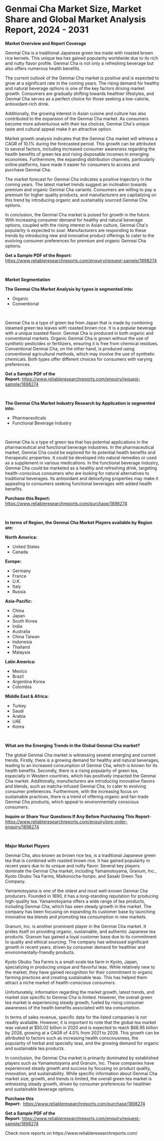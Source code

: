 <p><h1>Genmai Cha Market Size, Market Share and Global Market Analysis Report, 2024 - 2031</h1></p><p><strong>Market Overview and Report Coverage</strong></p>
<p><p>Genmai Cha is a traditional Japanese green tea made with roasted brown rice kernels. This unique tea has gained popularity worldwide due to its rich and nutty flavor profile. Genmai Cha is not only a refreshing beverage but also offers numerous health benefits.</p><p>The current outlook of the Genmai Cha market is positive and is expected to grow at a significant rate in the coming years. The rising demand for healthy and natural beverage options is one of the key factors driving market growth. Consumers are gradually shifting towards healthier lifestyles, and Genmai Cha serves as a perfect choice for those seeking a low-calorie, antioxidant-rich drink.</p><p>Additionally, the growing interest in Asian cuisine and culture has also contributed to the expansion of the Genmai Cha market. As consumers become more adventurous with their tea choices, Genmai Cha's unique taste and cultural appeal make it an attractive option.</p><p>Market growth analysis indicates that the Genmai Cha market will witness a CAGR of 10.1% during the forecasted period. This growth can be attributed to several factors, including increased consumer awareness regarding the health benefits of green tea and rising disposable incomes in emerging economies. Furthermore, the expanding distribution channels, particularly online platforms, have made it easier for consumers to access and purchase Genmai Cha.</p><p>The market forecast for Genmai Cha indicates a positive trajectory in the coming years. The latest market trends suggest an inclination towards premium and organic Genmai Cha variants. Consumers are willing to pay a premium for higher quality products, and manufacturers are capitalizing on this trend by introducing organic and sustainably sourced Genmai Cha options.</p><p>In conclusion, the Genmai Cha market is poised for growth in the future. With increasing consumer demand for healthy and natural beverage options, coupled with the rising interest in Asian culture, Genmai Cha's popularity is expected to soar. Manufacturers are responding to these trends by introducing new and innovative product offerings to cater to the evolving consumer preferences for premium and organic Genmai Cha options.</p></p>
<p><strong>Get a Sample PDF of the Report:</strong> <a href="https://www.reliableresearchreports.com/enquiry/request-sample/1898274">https://www.reliableresearchreports.com/enquiry/request-sample/1898274</a></p>
<p>&nbsp;</p>
<p><strong>Market Segmentation</strong></p>
<p><strong>The Genmai Cha Market Analysis by types is segmented into:</strong></p>
<p><ul><li>Organic</li><li>Conventional</li></ul></p>
<p>&nbsp;</p>
<p><p>Genmai Cha is a type of green tea from Japan that is made by combining steamed green tea leaves with roasted brown rice. It is a popular beverage with a unique toasted flavor. Genmai Cha is produced in both organic and conventional markets. Organic Genmai Cha is grown without the use of synthetic pesticides or fertilizers, ensuring it is free from chemical residues. Conventional Genmai Cha, on the other hand, is produced using conventional agricultural methods, which may involve the use of synthetic chemicals. Both types offer different choices for consumers with varying preferences.</p></p>
<p><strong>Get a Sample PDF of the Report:</strong>&nbsp;<a href="https://www.reliableresearchreports.com/enquiry/request-sample/1898274">https://www.reliableresearchreports.com/enquiry/request-sample/1898274</a></p>
<p>&nbsp;</p>
<p><strong>The Genmai Cha Market Industry Research by Application is segmented into:</strong></p>
<p><ul><li>Pharmaceuticals</li><li>Functional Beverage Industry</li></ul></p>
<p>&nbsp;</p>
<p><p>Genmai Cha is a type of green tea that has potential applications in the pharmaceutical and functional beverage industries. In the pharmaceutical market, Genmai Cha could be explored for its potential health benefits and therapeutic properties. It could be developed into natural remedies or used as a supplement in various medications. In the functional beverage industry, Genmai Cha could be marketed as a healthy and refreshing drink, targeting health-conscious consumers who are looking for natural alternatives to traditional beverages. Its antioxidant and detoxifying properties may make it appealing to consumers seeking functional beverages with added health benefits.</p></p>
<p><strong>Purchase this Report:</strong>&nbsp; <a href="https://www.reliableresearchreports.com/purchase/1898274">https://www.reliableresearchreports.com/purchase/1898274</a></p>
<p>&nbsp;</p>
<p><strong>In terms of Region, the Genmai Cha Market Players available by Region are:</strong></p>
<p>
    <p> <strong> North America: </strong>
        <ul>
            <li>United States</li>
            <li>Canada</li>
        </ul>
        </p> 
    <p> <strong> Europe: </strong>
        <ul>
            <li>Germany</li>
            <li>France</li>
            <li>U.K.</li>
            <li>Italy</li>
            <li>Russia</li>
        </ul>
        </p> 
    <p> <strong> Asia-Pacific: </strong>
        <ul>
            <li>China</li>
            <li>Japan</li>
            <li>South Korea</li>
            <li>India</li>
            <li>Australia</li>
            <li>China Taiwan</li>
            <li>Indonesia</li>
            <li>Thailand</li>
            <li>Malaysia</li>
        </ul>
        </p> 
    <p> <strong> Latin America: </strong>
        <ul>
            <li>Mexico</li>
            <li>Brazil</li>
            <li>Argentina Korea</li>
            <li>Colombia</li>
        </ul>
        </p> 
    <p> <strong> Middle East & Africa: </strong>
        <ul>
            <li>Turkey</li>
            <li>Saudi</li>
            <li>Arabia</li>
            <li>UAE</li>
            <li>Korea</li>
        </ul>
    </p>
    </p>
<p>&nbsp;</p>
<p><strong>What are the Emerging Trends in the Global Genmai Cha market?</strong></p>
<p><p>The global Genmai Cha market is witnessing several emerging and current trends. Firstly, there is a growing demand for healthy and natural beverages, leading to an increased consumption of Genmai Cha, which is known for its health benefits. Secondly, there is a rising popularity of green tea, especially in Western countries, which has positively impacted the Genmai Cha market. Additionally, manufacturers are introducing innovative flavors and blends, such as matcha-infused Genmai Cha, to cater to evolving consumer preferences. Furthermore, with the increasing focus on sustainable practices, there is a trend of offering organic and fair-trade Genmai Cha products, which appeal to environmentally conscious consumers.</p></p>
<p><strong>Inquire or Share Your Questions If Any Before Purchasing This Report</strong>- <a href="https://www.reliableresearchreports.com/enquiry/pre-order-enquiry/1898274">https://www.reliableresearchreports.com/enquiry/pre-order-enquiry/1898274</a></p>
<p>&nbsp;</p>
<p><strong>Major Market Players</strong></p>
<p><p>Genmai Cha, also known as brown rice tea, is a traditional Japanese green tea that is combined with roasted brown rice. It has gained popularity in recent years due to its unique and nutty flavor. Several key players dominate the Genmai Cha market, including Yamamotoyama, Granum, Inc., Kyoto Obubu Tea Farms, Maikonocha-honpo, and Sasaki Green Tea Company. </p><p>Yamamotoyama is one of the oldest and most well-known Genmai Cha producers. Founded in 1690, it has a long-standing reputation for producing high-quality tea. Yamamotoyama offers a wide range of tea products, including Genmai Cha, which has seen steady growth in the market. The company has been focusing on expanding its customer base by launching innovative tea blends and promoting tea consumption in new markets.</p><p>Granum, Inc. is another prominent player in the Genmai Cha market. It prides itself on providing organic, sustainable, and authentic Japanese tea products. Granum has gained a loyal customer base due to its commitment to quality and ethical sourcing. The company has witnessed significant growth in recent years, driven by consumer demand for healthier and environmentally-friendly products. </p><p>Kyoto Obubu Tea Farms is a small-scale tea farm in Kyoto, Japan, specializing in producing unique and flavorful teas. While relatively new to the market, they have gained recognition for their commitment to organic farming practices and creating sustainable teas. This has helped them attract a niche market of health-conscious consumers.</p><p>Unfortunately, information regarding the market growth, latest trends, and market size specific to Genmai Cha is limited. However, the overall green tea market is experiencing steady growth, fueled by rising consumer awareness of the health benefits associated with tea consumption.</p><p>In terms of sales revenue, specific data for the listed companies is not readily available. However, it is important to note that the global tea market was valued at $50.02 billion in 2020 and is expected to reach $68.95 billion by 2028, growing at a CAGR of 4.0% from 2021 to 2028. This growth can be attributed to factors such as increasing health consciousness, the popularity of herbal and specialty teas, and the growing demand for organic and sustainable tea products.</p><p>In conclusion, the Genmai Cha market is primarily dominated by established players such as Yamamotoyama and Granum, Inc. These companies have experienced steady growth and success by focusing on product quality, innovation, and sustainability. While specific information about Genmai Cha market size, growth, and trends is limited, the overall green tea market is witnessing steady growth, driven by consumer preferences for healthier and sustainable beverage options.</p></p>
<p><strong>Purchase this Report:</strong>&nbsp;&nbsp;<a href="https://www.reliableresearchreports.com/purchase/1898274">https://www.reliableresearchreports.com/purchase/1898274</a></p>
<p></p>
<p><strong>Get a Sample PDF of the Report:</strong>&nbsp;<a href="https://www.reliableresearchreports.com/enquiry/request-sample/1898274">https://www.reliableresearchreports.com/enquiry/request-sample/1898274</a></p>
<p>Check more reports on https://www.reliableresearchreports.com/</p>